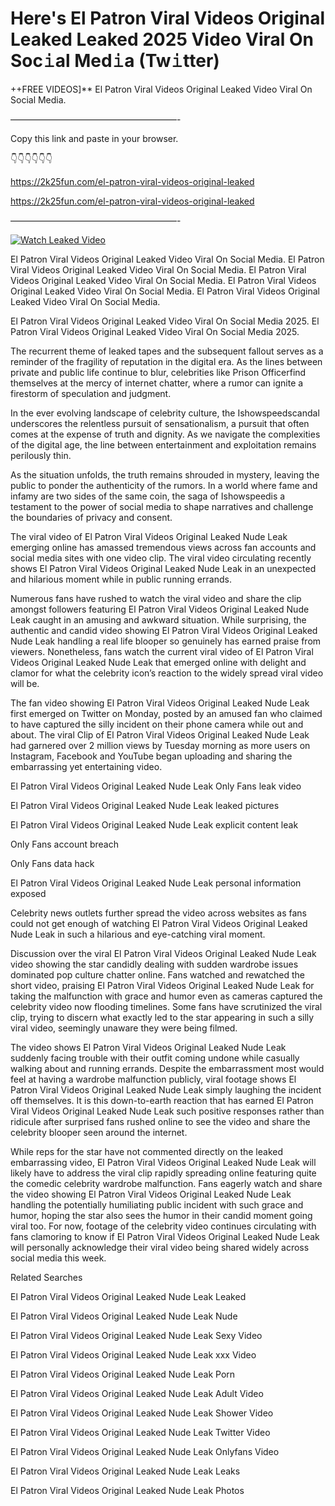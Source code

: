 # Here's El Patron Viral Videos Original Leaked Leaked 2025 Video Viral On Soc𝚒al Med𝚒a (Tw𝚒tter)

++FREE VIDEOS]** El Patron Viral Videos Original Leaked Video Viral On Social Media.

———————————————————-

Copy this link and paste in your browser.

👇👇👇👇👇👇

https://2k25fun.com/el-patron-viral-videos-original-leaked

https://2k25fun.com/el-patron-viral-videos-original-leaked

———————————————————-

[![Watch Leaked Video](https://miro.medium.com/v2/resize:fit:828/format:webp/1*cilzJN44JGOrTw9NJCrNHA.gif "Watch Leaked Video")](https://2k25fun.com/el-patron-viral-videos-original-leaked)

El Patron Viral Videos Original Leaked Video Viral On Social Media. El Patron Viral Videos Original Leaked Video Viral On Social Media. El Patron Viral Videos Original Leaked Video Viral On Social Media. El Patron Viral Videos Original Leaked Video Viral On Social Media. El Patron Viral Videos Original Leaked Video Viral On Social Media.

El Patron Viral Videos Original Leaked Video Viral On Social Media 2025. El Patron Viral Videos Original Leaked Video Viral On Social Media 2025.

The recurrent theme of leaked tapes and the subsequent fallout serves as a reminder of the fragility of reputation in the digital era. As the lines between private and public life continue to blur, celebrities like Prison Officerfind themselves at the mercy of internet chatter, where a rumor can ignite a firestorm of speculation and judgment.

In the ever evolving landscape of celebrity culture, the Ishowspeedscandal underscores the relentless pursuit of sensationalism, a pursuit that often comes at the expense of truth and dignity. As we navigate the complexities of the digital age, the line between entertainment and exploitation remains perilously thin.

As the situation unfolds, the truth remains shrouded in mystery, leaving the public to ponder the authenticity of the rumors. In a world where fame and infamy are two sides of the same coin, the saga of Ishowspeedis a testament to the power of social media to shape narratives and challenge the boundaries of privacy and consent.

The viral video of El Patron Viral Videos Original Leaked Nude Leak emerging online has amassed tremendous views across fan accounts and social media sites with one video clip. The viral video circulating recently shows El Patron Viral Videos Original Leaked Nude Leak in an unexpected and hilarious moment while in public running errands.

Numerous fans have rushed to watch the viral video and share the clip amongst followers featuring El Patron Viral Videos Original Leaked Nude Leak caught in an amusing and awkward situation. While surprising, the authentic and candid video showing El Patron Viral Videos Original Leaked Nude Leak handling a real life blooper so genuinely has earned praise from viewers. Nonetheless, fans watch the current viral video of El Patron Viral Videos Original Leaked Nude Leak that emerged online with delight and clamor for what the celebrity icon’s reaction to the widely spread viral video will be.

The fan video showing El Patron Viral Videos Original Leaked Nude Leak first emerged on Twitter on Monday, posted by an amused fan who claimed to have captured the silly incident on their phone camera while out and about. The viral Clip of El Patron Viral Videos Original Leaked Nude Leak had garnered over 2 million views by Tuesday morning as more users on Instagram, Facebook and YouTube began uploading and sharing the embarrassing yet entertaining video.

El Patron Viral Videos Original Leaked Nude Leak Only Fans leak video

El Patron Viral Videos Original Leaked Nude Leak leaked pictures

El Patron Viral Videos Original Leaked Nude Leak explicit content leak

Only Fans account breach

Only Fans data hack

El Patron Viral Videos Original Leaked Nude Leak personal information exposed

Celebrity news outlets further spread the video across websites as fans could not get enough of watching El Patron Viral Videos Original Leaked Nude Leak in such a hilarious and eye-catching viral moment.

Discussion over the viral El Patron Viral Videos Original Leaked Nude Leak video showing the star candidly dealing with sudden wardrobe issues dominated pop culture chatter online. Fans watched and rewatched the short video, praising El Patron Viral Videos Original Leaked Nude Leak for taking the malfunction with grace and humor even as cameras captured the celebrity video now flooding timelines. Some fans have scrutinized the viral clip, trying to discern what exactly led to the star appearing in such a silly viral video, seemingly unaware they were being filmed.

The video shows El Patron Viral Videos Original Leaked Nude Leak suddenly facing trouble with their outfit coming undone while casually walking about and running errands. Despite the embarrassment most would feel at having a wardrobe malfunction publicly, viral footage shows El Patron Viral Videos Original Leaked Nude Leak simply laughing the incident off themselves. It is this down-to-earth reaction that has earned El Patron Viral Videos Original Leaked Nude Leak such positive responses rather than ridicule after surprised fans rushed online to see the video and share the celebrity blooper seen around the internet.

While reps for the star have not commented directly on the leaked embarrassing video, El Patron Viral Videos Original Leaked Nude Leak will likely have to address the viral clip rapidly spreading online featuring quite the comedic celebrity wardrobe malfunction. Fans eagerly watch and share the video showing El Patron Viral Videos Original Leaked Nude Leak handling the potentially humiliating public incident with such grace and humor, hoping the star also sees the humor in their candid moment going viral too. For now, footage of the celebrity video continues circulating with fans clamoring to know if El Patron Viral Videos Original Leaked Nude Leak will personally acknowledge their viral video being shared widely across social media this week.

Related Searches

El Patron Viral Videos Original Leaked Nude Leak Leaked

El Patron Viral Videos Original Leaked Nude Leak Nude

El Patron Viral Videos Original Leaked Nude Leak Sexy Video

El Patron Viral Videos Original Leaked Nude Leak xxx Video

El Patron Viral Videos Original Leaked Nude Leak Porn

El Patron Viral Videos Original Leaked Nude Leak Adult Video

El Patron Viral Videos Original Leaked Nude Leak Shower Video

El Patron Viral Videos Original Leaked Nude Leak Twitter Video

El Patron Viral Videos Original Leaked Nude Leak Onlyfans Video

El Patron Viral Videos Original Leaked Nude Leak Leaks

El Patron Viral Videos Original Leaked Nude Leak Photos